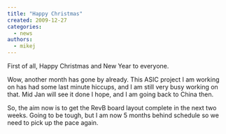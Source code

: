 ```yaml
---
title: "Happy Christmas"
created: 2009-12-27
categories: 
  - news
authors: 
  - mikej
---
```


First of all, Happy Christmas and New Year to everyone.

Wow, another month has gone by already. This ASIC project I am working on has had some last minute hiccups, and I am still very busy working on that. Mid Jan will see it done I hope, and I am going back to China then.

So, the aim now is to get the RevB board layout complete in the next two weeks. Going to be tough, but I am now 5 months behind schedule so we need to pick up the pace again.
